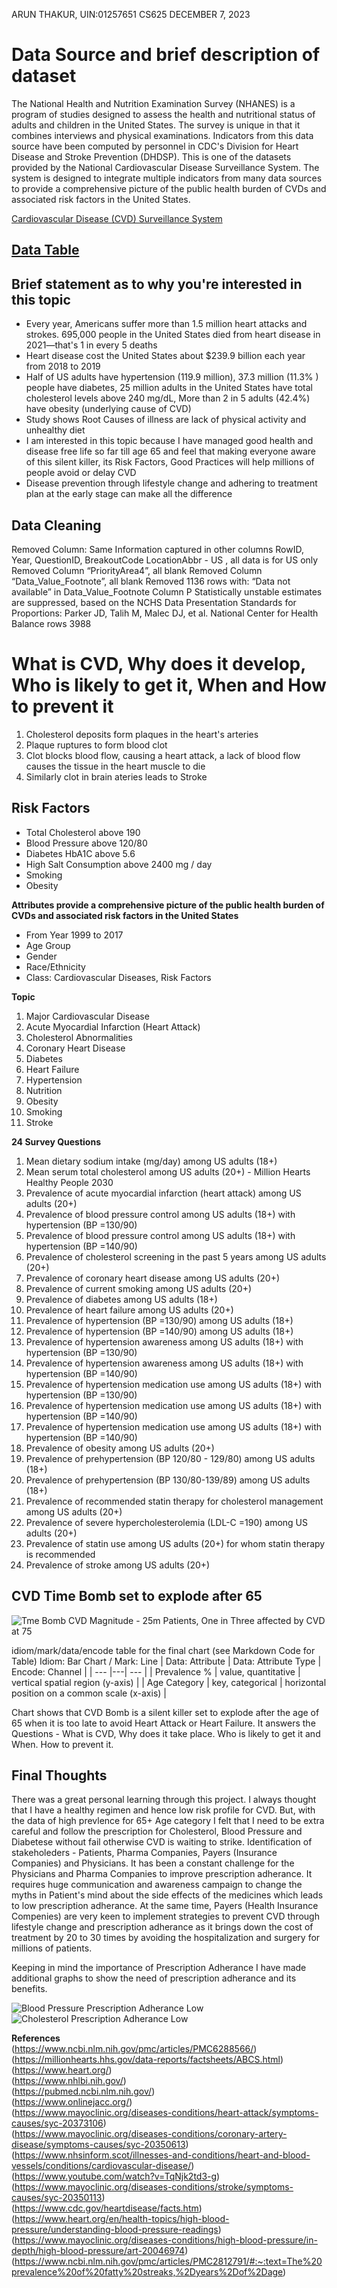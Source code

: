 ARUN THAKUR, UIN:01257651  CS625  DECEMBER 7, 2023       

# Data Source and brief description of dataset
The National Health and Nutrition Examination Survey (NHANES) is a program of studies designed to assess the health and nutritional status of adults and children in the United States. 
The survey is unique in that it combines interviews and physical examinations. Indicators from this data source have been computed by personnel in CDC's Division for Heart Disease and Stroke Prevention (DHDSP). 
This is one of the datasets provided by the National Cardiovascular Disease Surveillance System. The system is designed to integrate multiple indicators from many data sources to provide a comprehensive picture of the public health burden of CVDs and associated risk factors in the United States.

[Cardiovascular Disease (CVD) Surveillance System](https://healthdata.gov/dataset/National-Health-and-Nutrition-Examination-Survey-N/5qtx-zbdc)

## [Data Table](https://github.com/odu-cs625-datavis/fall23-asv-arunthakurGithub/blob/df40836dfa38add02741af29a6edde7e329d1c4f/Cardiovascular_Disease_Prevalence_RiskFactors_Table_forPython.csv)

## Brief statement as to why you're interested in this topic
- Every year, Americans suffer more than 1.5 million heart attacks and strokes. 695,000 people in the United States died from heart disease in 2021—that's 1 in every 5 deaths
- Heart disease cost the United States about $239.9 billion each year from 2018 to 2019
- Half of US adults have hypertension (119.9 million), 37.3 million (11.3% )  people have diabetes, 25 million adults in the United States have total cholesterol levels above 240 mg/dL, More than 2 in 5 adults (42.4%) have obesity (underlying cause of CVD)
- Study shows Root Causes of illness are lack of physical activity and unhealthy diet
- I am interested in this topic because I have managed good health and disease free life so far till age 65 and feel that making everyone aware of this silent killer, its Risk Factors, Good Practices will help millions of people avoid or delay CVD
- Disease prevention through lifestyle change and adhering to treatment plan at the early stage can make all the difference

## Data Cleaning
Removed Column: Same Information captured in other columns
RowID, Year, QuestionID, BreakoutCode
LocationAbbr - US , all data is for US only
Removed Column “PriorityArea4”, all blank
Removed Column “Data_Value_Footnote”, all blank
Removed 1136 rows with: “Data not available” in Data_Value_Footnote Column P
Statistically unstable estimates are suppressed, based on the NCHS Data Presentation Standards for Proportions: Parker JD, Talih M, Malec DJ, et al. National Center for Health 
Balance rows 3988

# What is CVD, Why does it develop, Who is likely to get it, When and How to prevent it 
1. Cholesterol deposits form plaques in the heart's arteries
2. Plaque ruptures to form blood clot
3. Clot blocks blood flow, causing a heart attack, a lack of blood flow causes the tissue in the heart muscle to die
4. Similarly clot in brain ateries leads to Stroke

## Risk Factors
- Total Cholesterol above 190
- Blood Pressure above 120/80
- Diabetes HbA1C above 5.6
- High Salt Consumption above 2400 mg / day
- Smoking
- Obesity

**Attributes provide a comprehensive picture of the public health burden of CVDs and associated risk factors in the United States**
- From Year 1999 to 2017
- Age Group
- Gender
- Race/Ethnicity
- Class: Cardiovascular Diseases, Risk Factors 

**Topic**
1. Major Cardiovascular Disease
2. Acute Myocardial Infarction (Heart Attack) 
3. Cholesterol Abnormalities 
4. Coronary Heart Disease 
5. Diabetes 
6. Heart Failure 
7. Hypertension
8. Nutrition
9. Obesity
10. Smoking
11. Stroke

**24 Survey Questions**
1. Mean dietary sodium intake (mg/day) among US adults (18+)
2. Mean serum total cholesterol among US adults (20+) - Million Hearts Healthy People 2030
3. Prevalence of acute myocardial infarction (heart attack) among US adults (20+)
4. Prevalence of blood pressure control among US adults (18+) with hypertension (BP =130/90)
5. Prevalence of blood pressure control among US adults (18+) with hypertension (BP =140/90)
6. Prevalence of cholesterol screening in the past 5 years among US adults (20+)
7. Prevalence of coronary heart disease among US adults (20+)
8. Prevalence of current smoking among US adults (20+)
9. Prevalence of diabetes among US adults (18+)
10. Prevalence of heart failure among US adults (20+)
11. Prevalence of hypertension (BP =130/90) among US adults (18+)
12. Prevalence of hypertension (BP =140/90) among US adults (18+)
13. Prevalence of hypertension awareness among US adults (18+) with hypertension (BP =130/90)
14. Prevalence of hypertension awareness among US adults (18+) with hypertension (BP =140/90)
15. Prevalence of hypertension medication use among US adults (18+) with hypertension (BP =130/90)
16. Prevalence of hypertension medication use among US adults (18+) with hypertension (BP =140/90)
17. Prevalence of hypertension medication use among US adults (18+) with hypertension (BP =140/90)
18. Prevalence of obesity among US adults (20+)
19. Prevalence of prehypertension (BP 120/80 - 129/80) among US adults (18+)
20. Prevalence of prehypertension (BP 130/80-139/89) among US adults (18+)
21. Prevalence of recommended statin therapy for cholesterol management among US adults (20+)
22. Prevalence of severe hypercholesterolemia (LDL-C =190) among US adults (20+)
23. Prevalence of statin use among US adults (20+) for whom statin therapy is recommended
24. Prevalence of stroke among US adults (20+)


## CVD Time Bomb set to explode after 65
![Tme Bomb](CVD_AgeCategory_2017-18.png)
CVD Magnitude - 25m Patients, One in Three affected by CVD at 75


idiom/mark/data/encode table for the final chart (see Markdown Code for Table)
Idiom: Bar Chart / Mark: Line
| Data: Attribute | Data: Attribute Type  | Encode: Channel | 
| --- |---| --- |
| Prevalence % |  value, quantitative | vertical spatial region (y-axis) |
| Age Category | key, categorical  | horizontal position on a common scale (x-axis) |

Chart shows that CVD Bomb is a silent killer set to explode after the age of 65 when it is too late to avoid Heart Attack or Heart Failure. 
It answers the Questions - What is CVD, Why does it take place. Who is likely to get it and When. How to prevent it.

## Final Thoughts

There was a great personal learning through this project. I always thought that I have a healthy regimen and hence low risk profile for CVD. But, with the data of high prevlence for 65+ Age category I felt that I 
need to be extra careful and follow the prescription for Cholesterol, Blood Pressure and Diabetese without fail otherwise CVD is waiting to strike.
Identification of stakeholeders - Patients, Pharma Companies, Payers (Insurance Companies) and Physicians. It has been a constant challenge for the Physicians and Pharma Companies to improve prescription adherance.
It requires huge communication and awareness campaign to change the myths in Patient's mind about the side effects of the medicines which leads to low prescription adherance. At the same time, Payers (Health Insurance Compenies) are very keen to implement strategies to prevent CVD through lifestyle change and prescription adherance as it brings down the cost of treatment by 20 to 30 times by avoiding the hospitalization and 
surgery for millions of patients.

Keeping in mind the importance of Prescription Adherance I have made additional graphs to show the need of prescription adherance and its benefits.

![Blood Pressure Prescription Adherance Low](BP_Prescription_Adherance_Low.png)
![Cholesterol Prescription Adherance Low](Cholesterol_Prescription_Adherance_Low.png)


**References**      
(https://www.ncbi.nlm.nih.gov/pmc/articles/PMC6288566/)      
(https://millionhearts.hhs.gov/data-reports/factsheets/ABCS.html)     
(https://www.heart.org/)        
(https://www.nhlbi.nih.gov/)       
(https://pubmed.ncbi.nlm.nih.gov/)      
(https://www.onlinejacc.org/)       
(https://www.mayoclinic.org/diseases-conditions/heart-attack/symptoms-causes/syc-20373106)       
(https://www.mayoclinic.org/diseases-conditions/coronary-artery-disease/symptoms-causes/syc-20350613)         
(https://www.nhsinform.scot/illnesses-and-conditions/heart-and-blood-vessels/conditions/cardiovascular-disease/)                 
(https://www.youtube.com/watch?v=TqNjk2td3-g)             
(https://www.mayoclinic.org/diseases-conditions/stroke/symptoms-causes/syc-20350113)                 
(https://www.cdc.gov/heartdisease/facts.htm)                
(https://www.heart.org/en/health-topics/high-blood-pressure/understanding-blood-pressure-readings)                 
(https://www.mayoclinic.org/diseases-conditions/high-blood-pressure/in-depth/high-blood-pressure/art-20046974)                   
(https://www.ncbi.nlm.nih.gov/pmc/articles/PMC2812791/#:~:text=The%20prevalence%20of%20fatty%20streaks,%2Dyears%2Dof%2Dage)                  
